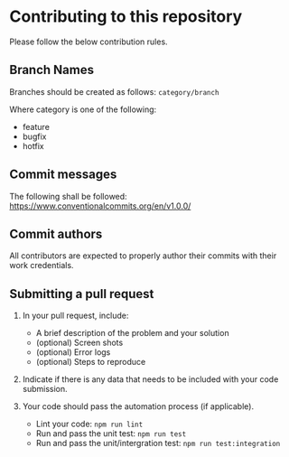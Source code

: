 # Contributing to this repository

Please follow the below contribution rules.

## Branch Names

Branches should be created as follows: `category/branch`

Where category is one of the following:

* feature
* bugfix
* hotfix

## Commit messages

The following shall be followed: https://www.conventionalcommits.org/en/v1.0.0/

## Commit authors

All contributors are expected to properly author their commits with their work credentials.

## Submitting a pull request

  1. In your pull request, include:
       * A brief description of the problem and your solution
       * (optional) Screen shots
       * (optional) Error logs
       * (optional) Steps to reproduce

  2. Indicate if there is any data that needs to be included with your code submission.

  3. Your code should pass the automation process (if applicable).
       * Lint your code:
         `npm run lint`
       * Run and pass the unit test:
         `npm run test`
       * Run and pass the unit/intergration test:
         `npm run test:integration`
